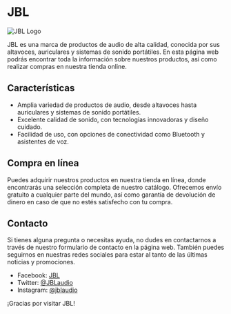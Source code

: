 # JBL

![JBL Logo](https://www.jbl.com/content/dam/jbl/id-INTL/Images/Homepage/JBL_Logo.svg)

JBL es una marca de productos de audio de alta calidad, conocida por sus altavoces, auriculares y sistemas de sonido portátiles. En esta página web podrás encontrar toda la información sobre nuestros productos, así como realizar compras en nuestra tienda online.

## Características

- Amplia variedad de productos de audio, desde altavoces hasta auriculares y sistemas de sonido portátiles.
- Excelente calidad de sonido, con tecnologías innovadoras y diseño cuidado.
- Facilidad de uso, con opciones de conectividad como Bluetooth y asistentes de voz.

## Compra en línea

Puedes adquirir nuestros productos en nuestra tienda en línea, donde encontrarás una selección completa de nuestro catálogo. Ofrecemos envío gratuito a cualquier parte del mundo, así como garantía de devolución de dinero en caso de que no estés satisfecho con tu compra.

## Contacto

Si tienes alguna pregunta o necesitas ayuda, no dudes en contactarnos a través de nuestro formulario de contacto en la página web. También puedes seguirnos en nuestras redes sociales para estar al tanto de las últimas noticias y promociones.

- Facebook: [JBL](https://www.facebook.com/JBL/)
- Twitter: [@JBLaudio](https://twitter.com/JBLaudio)
- Instagram: [@jblaudio](https://www.instagram.com/jblaudio/)

¡Gracias por visitar JBL!
